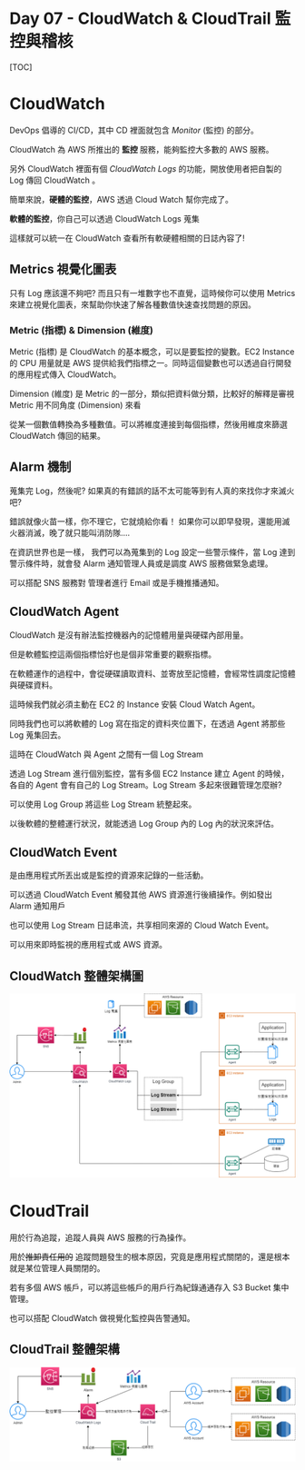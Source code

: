 # Day 07 - CloudWatch & CloudTrail 監控與稽核


[TOC]



# CloudWatch 

DevOps 倡導的 CI/CD，其中 CD 裡面就包含 *Monitor* (監控) 的部分。

CloudWatch 為 AWS 所推出的 **監控** 服務，能夠監控大多數的 AWS 服務。

另外 CloudWatch 裡面有個 *CloudWatch Logs* 的功能，開放使用者把自製的 Log 傳回 CloudWatch 。

簡單來說，**硬體的監控**，AWS 透過 Cloud Watch  幫你完成了。

**軟體的監控**，你自己可以透過 CloudWatch Logs 蒐集

這樣就可以統一在 CloudWatch 查看所有軟硬體相關的日誌內容了!



## Metrics 視覺化圖表

只有 Log 應該還不夠吧? 而且只有一堆數字也不直覺，這時候你可以使用 Metrics 來建立視覺化圖表，來幫助你快速了解各種數值快速查找問題的原因。





### Metric (指標) & Dimension (維度) 

Metric (指標) 是 CloudWatch 的基本概念，可以是要監控的變數。EC2 Instance 的 CPU 用量就是 AWS 提供給我們指標之一。同時這個變數也可以透過自行開發的應用程式傳入 CloudWatch。



Dimension (維度) 是 Metric 的一部分，類似把資料做分類，比較好的解釋是審視 Metric 用不同角度 (Dimension) 來看

從某一個數值轉換為多種數值。可以將維度連接到每個指標，然後用維度來篩選 CloudWatch 傳回的結果。



## Alarm 機制

蒐集完 Log，然後呢?  如果真的有錯誤的話不太可能等到有人真的來找你才來滅火吧?

錯誤就像火苗一樣，你不理它，它就燒給你看！ 如果你可以即早發現，還能用滅火器消滅，晚了就只能叫消防隊....

在資訊世界也是一樣， 我們可以為蒐集到的 Log 設定一些警示條件，當 Log 達到警示條件時，就會發 Alarm 通知管理人員或是調度 AWS 服務做緊急處理。



可以搭配 SNS 服務對 管理者進行 Email 或是手機推播通知。



## CloudWatch Agent

CloudWatch 是沒有辦法監控機器內的記憶體用量與硬碟內部用量。

但是軟體監控這兩個指標恰好也是個非常重要的觀察指標。

在軟體運作的過程中，會從硬碟讀取資料、並寄放至記憶體，會經常性調度記憶體與硬碟資料。

這時候我們就必須主動在 EC2 的 Instance 安裝 Cloud Watch Agent。



同時我們也可以將軟體的 Log 寫在指定的資料夾位置下，在透過 Agent 將那些 Log 蒐集回去。

這時在 CloudWatch 與 Agent 之間有一個 Log Stream

透過 Log Stream 進行個別監控，當有多個 EC2 Instance 建立 Agent 的時候，各自的 Agent 會有自己的 Log Stream。Log Stream 多起來很難管理怎麼辦? 

可以使用 Log Group 將這些 Log Stream 統整起來。

以後軟體的整體運行狀況，就能透過 Log Group 內的 Log 內的狀況來評估。



## CloudWatch Event

是由應用程式所丟出或是監控的資源來記錄的一些活動。

可以透過 CloudWatch Event 觸發其他 AWS 資源進行後續操作。例如發出 Alarm 通知用戶



也可以使用 Log Stream 日誌串流，共享相同來源的 Cloud Watch Event。

可以用來即時監視的應用程式或 AWS 資源。



## CloudWatch 整體架構圖

![AWS-CloudWatch.drawio](https://raw.githubusercontent.com/kenhong4134/blog-for-it/main/content/posts/iThome%20%E9%90%B5%E4%BA%BA%E8%B3%BD/2022/images/AWS-CloudWatch.drawio.png)

# CloudTrail

用於行為追蹤，追蹤人員與 AWS 服務的行為操作。

用於~~推卸責任用的~~ 追蹤問題發生的根本原因，究竟是應用程式關閉的，還是根本就是某位管理人員關閉的。

若有多個 AWS 帳戶，可以將這些帳戶的用戶行為紀錄通通存入 S3 Bucket 集中管理。

也可以搭配 CloudWatch 做視覺化監控與告警通知。



## CloudTrail 整體架構

![AWS-CloudTrail.drawio](https://raw.githubusercontent.com/kenhong4134/blog-for-it/main/content/posts/iThome%20%E9%90%B5%E4%BA%BA%E8%B3%BD/2022/images/AWS-CloudTrail.drawio.png)








